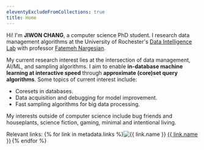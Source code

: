 ```yaml
---
eleventyExcludeFromCollections: true
title: Home
---
```


<p class="poster-text">Hi! I'm <strong class="highlight">JIWON CHANG</strong>, a <span class="highlight">computer science PhD student</span>. I research <span class="highlight">data management algorithms</span> at the University of Rochester's <a href="https://dataintelligencecrew.github.io/">Data Intelligence Lab</a> with professor <a href="https://fnargesian.com/">Fatemeh Nargesian</a>.</p>

My current research interest lies at the intersection of data management, AI/ML, and sampling algorithms. I aim to enable **in-database machine learning at interactive speed** through **approximate (core)set query algorithms**. Some topics of current interest include:

* Coresets in databases. 
* Data acquisition and debugging for model improvement. 
* Fast sampling algorithms for big data processing. 

My interests outside of computer science include bug friends and houseplants, science fiction, gaming, minimal and intentional living. 

Relevant links: {% for link in metadata.links %}<span style="margin-right: 0.5%;"><img src="{{ link.image }}" class="textsize-image" alt="{{ link.name }}"> <a href="{{ link.url }}">{{ link.name }}</a></span>{% endfor %}
